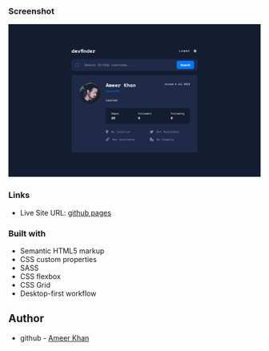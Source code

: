 ### Screenshot

![](images/screenshot.png)

### Links

- Live Site URL: [github pages](https://ameer005.github.io/github-user-search-app/)

### Built with

- Semantic HTML5 markup
- CSS custom properties
- SASS
- CSS flexbox
- CSS Grid
- Desktop-first workflow

## Author

- github - [Ameer Khan](https://github.com/ameer005)
